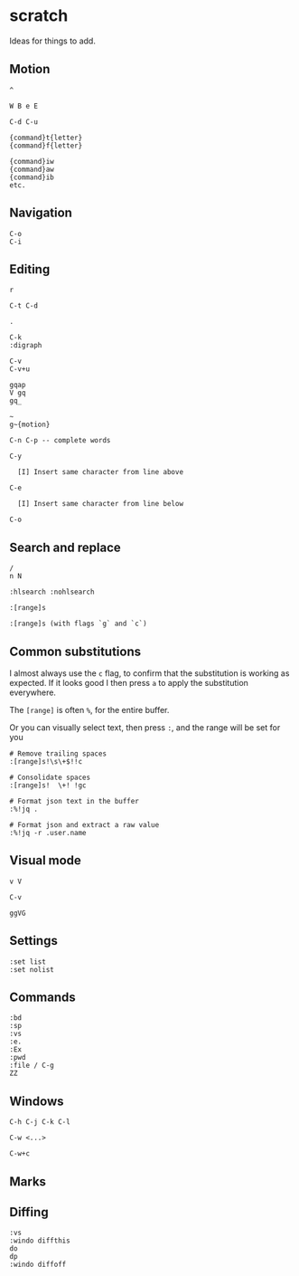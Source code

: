 # scratch

Ideas for things to add.

## Motion

```
^

W B e E

C-d C-u

{command}t{letter}
{command}f{letter}

{command}iw
{command}aw
{command}ib
etc.
```

## Navigation

```
C-o
C-i
```

## Editing

```
r

C-t C-d

.

C-k
:digraph

C-v
C-v+u

gqap
V gq
gq_

~
g~{motion}

C-n C-p -- complete words

C-y

  [I] Insert same character from line above

C-e

  [I] Insert same character from line below

C-o
```

## Search and replace

```
/
n N

:hlsearch :nohlsearch

:[range]s

:[range]s (with flags `g` and `c`)
```

## Common substitutions

I almost always use the `c` flag, to confirm that the substitution is working as expected. If it
looks good I then press `a` to apply the substitution everywhere.

The `[range]` is often `%`, for the entire buffer.

Or you can visually select text, then press `:`, and the range will be set for you

```
# Remove trailing spaces
:[range]s!\s\+$!!c

# Consolidate spaces
:[range]s!  \+! !gc

# Format json text in the buffer
:%!jq .

# Format json and extract a raw value
:%!jq -r .user.name
```

## Visual mode

```
v V

C-v

ggVG
```

## Settings

```
:set list
:set nolist
```

## Commands

```
:bd
:sp
:vs
:e.
:Ex
:pwd
:file / C-g
ZZ
```

## Windows

```
C-h C-j C-k C-l

C-w <...>

C-w+c
```

## Marks

## Diffing

```
:vs
:windo diffthis
do
dp
:windo diffoff
```
